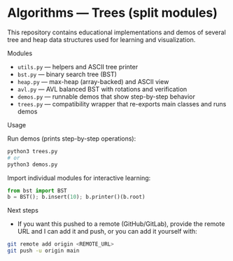 # Algorithms — Trees (split modules)

This repository contains educational implementations and demos of several tree
and heap data structures used for learning and visualization.

Modules
- `utils.py` — helpers and ASCII tree printer
- `bst.py` — binary search tree (BST)
- `heap.py` — max-heap (array-backed) and ASCII view
- `avl.py` — AVL balanced BST with rotations and verification
- `demos.py` — runnable demos that show step-by-step behavior
- `trees.py` — compatibility wrapper that re-exports main classes and runs demos

Usage

Run demos (prints step-by-step operations):

```sh
python3 trees.py
# or
python3 demos.py
```

Import individual modules for interactive learning:

```py
from bst import BST
b = BST(); b.insert(10); b.printer()(b.root)
```

Next steps
- If you want this pushed to a remote (GitHub/GitLab), provide the remote URL
  and I can add it and push, or you can add it yourself with:

```sh
git remote add origin <REMOTE_URL>
git push -u origin main
```
